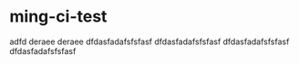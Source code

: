 # ming-ci-test

adfd
deraee
deraee
dfdasfadafsfsfasf
dfdasfadafsfsfasf
dfdasfadafsfsfasf
dfdasfadafsfsfasf
